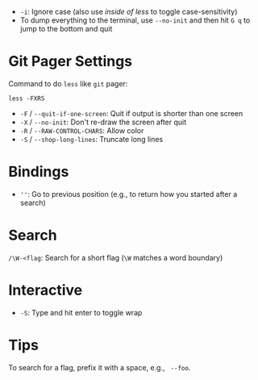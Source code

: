 - `-i`: Ignore case (also use *inside of less* to toggle case-sensitivity)
- To dump everything to the terminal, use `--no-init` and then hit `G q` to jump to the bottom and quit

# Git Pager Settings

Command to do `less` like `git` pager:

	less -FXRS

* `-F` / `--quit-if-one-screen`: Quit if output is shorter than one screen
* `-X` / `--no-init`: Don't re-draw the screen after quit
* `-R` / `--RAW-CONTROL-CHARS`: Allow color
* `-S` / `--shop-long-lines`: Truncate long lines

# Bindings

- `''`: Go to previous position (e.g., to return how you started after a search)

# Search

`/\W-<flag`: Search for a short flag (`\W` matches a word boundary)

# Interactive

- `-S`: Type and hit enter to toggle wrap

# Tips

To search for a flag, prefix it with a space, e.g., ` --foo`.

